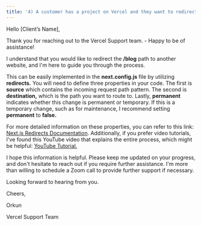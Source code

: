 ```yaml
---
title: '4) A customer has a project on Vercel and they want to redirect the /blog path to another website. Please write a reply to the customer. Separately, list any relevant documentation you found and any feedback or information you’d like to share about your decision making process.'
---
```


Hello [Client’s Name],

Thank you for reaching out to the Vercel Support team. - Happy to be of assistance!

I understand that you would like to redirect the **/blog** path to another website, and I'm here to guide you through the process.

This can be easily implemented in the **next.config.js** file by utilizing **redirects.** You will need to define three properties in your code. The first is **source** which contains the incoming request path pattern. The second is **destination,** which is the path you want to route to. Lastly, **permanent** indicates whether this change is permanent or temporary. If this is a temporary change, such as for maintenance, I recommend setting **permanent** to **false.**

For more detailed information on these properties, you can refer to this link: [Next.js Redirects Documentation](https://nextjs.org/docs/pages/api-reference/next-config-js/redirects). Additionally, if you prefer video tutorials, I've found this YouTube video that explains the entire process, which might be helpful: [YouTube Tutorial.](https://www.youtube.com/watch?v=NNxkIOlMBDc&t=5s)

I hope this information is helpful. Please keep me updated on your progress, and don't hesitate to reach out if you require further assistance. I'm more than willing to schedule a Zoom call to provide further support if necessary.

Looking forward to hearing from you.

Cheers,

Orkun

Vercel Support Team

